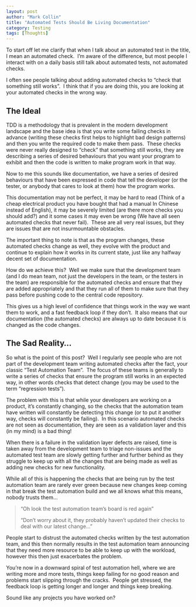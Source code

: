 ```yaml
---
layout: post
author: "Mark Collin"
title: "Automated Tests Should Be Living Documentation"
category: Testing
tags: [Thoughts]
---
```

To start off let me clarify that when I talk about an automated test in the title, I mean an automated check.  I’m aware of the difference, but most people I interact with on a daily basis still talk about automated tests, not automated checks.

I often see people talking about adding automated checks to “check that something still works”.  I think that if you are doing this, you are looking at your automated checks in the wrong way.

## The Ideal

TDD is a methodology that is prevalent in the modern development landscape and the base idea is that you write some failing checks in advance (writing these checks first helps to highlight bad design patterns) and then you write the required code to make them pass.  These checks were never really designed to “check” that something still works, they are describing a series of desired behaviours that you want your program to exhibit and then the code is written to make program work in that way.

Now to me this sounds like documentation, we have a series of desired behaviours that have been expressed in code that tell the developer (or the tester, or anybody that cares to look at them) how the program works.

This documentation may not be perfect, it may be hard to read (Think of a cheap electrical product you have bought that had a manual In Chinese instead of English), it may be severely limited (are there more checks you should add?) and it some cases it may even be wrong (We have all seen automated checks that never fail).  These are all very real issues, but they are issues that are not insurmountable obstacles.

The important thing to note is that as the program changes, these automated checks change as well, they evolve with the product and continue to explain how it works in its current state, just like any halfway decent set of documentation.

How do we achieve this?  Well we make sure that the development team (and I do mean team, not just the developers in the team, or the testers in the team) are responsible for the automated checks and ensure that they are added appropriately and that they run all of them to make sure that they pass before pushing code to the central code repository.

This gives us a high level of confidence that things work in the way we want them to work, and a fast feedback loop if they don’t.  It also means that our documentation (the automated checks) are always up to date because it is changed as the code changes.

## The Sad Reality…

So what is the point of this post?  Well I regularly see people who are not part of the development team writing automated checks after the fact, your classic “Test Automation Team”.  The focus of these teams is generally to write a series of checks that ensure the program still works in an expected way, in other words checks that detect change (you may be used to the term “regression tests”).

The problem with this is that while your developers are working on a product, it’s constantly changing, so the checks that the automation team have written will constantly be detecting this change (or to put it another way, checks will constantly be failing).  In this scenario automated checks are not seen as documentation, they are seen as a validation layer and this (in my mind) is a bad thing!

When there is a failure in the validation layer defects are raised, time is taken away from the development team to triage non-issues and the automated test team are slowly getting further and further behind as they struggle to keep up with all the changes that are being made as well as adding new checks for new functionality.

While all of this is happening the checks that are being run by the test automation team are rarely ever green because new changes keep coming in that break the test automation build and we all knows what this means, nobody trusts them…

>“Oh look the test automation team’s board is red again”
>
>“Don’t worry about it, they probably haven’t updated their checks to deal with our latest change…”

People start to distrust the automated checks written by the test automation team, and this then normally results in the test automation team announcing that they need more resource to be able to keep up with the workload, however this then just exacerbates the problem.

You’re now in a downward spiral of test automation hell, where we are writing more and more tests, things keep failing for no good reason and problems start slipping through the cracks.  People get stressed, the feedback loop is getting longer and longer and things keep breaking.

Sound like any projects you have worked on?
